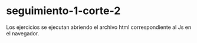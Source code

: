 # seguimiento-1-corte-2

Los ejercicios se ejecutan abriendo el archivo html correspondiente al Js en el navegador.

